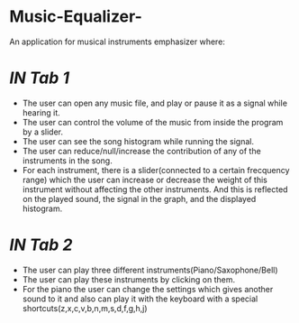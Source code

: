 # Music-Equalizer-
An application for musical instruments emphasizer where:
# *IN Tab 1*
- The user can open any music file, and play or pause it as a signal while hearing it.
- The user can control the volume of the music from inside the program by a slider.
- The user can see the song histogram while running the signal.
- The user can reduce/null/increase the contribution of any of the instruments in the song.
- For each instrument, there is a slider(connected to a certain frecquency range) which the user can increase or decrease 
the weight of this instrument without affecting the other instruments. And this is reflected on the played sound, the signal 
in the graph, and the displayed histogram.
# *IN Tab 2*
- The user can play three different instruments(Piano/Saxophone/Bell)
- The user can play these instruments by clicking on them.
- For the piano the user can change the settings which gives another sound to it and also can play it with the keyboard with a
special shortcuts(z,x,c,v,b,n,m,s,d,f,g,h,j)
